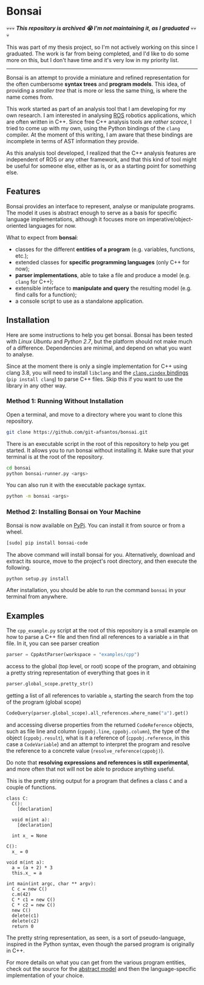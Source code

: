 # Bonsai

:skull::skull::skull: ***This repository is archived :sob: I'm not maintaining it, as I graduated*** :skull::skull::skull:

This was part of my thesis project, so I'm not actively working on this since I graduated. The work is far from being completed, and I'd like to do some more on this, but I don't have time and it's very low in my priority list.

---

Bonsai is an attempt to provide a miniature and refined representation for the
often cumbersome **syntax trees** and **program models**.
This idea, of providing a *smaller tree* that is more or less the same thing,
is where the name comes from.

This work started as part of an analysis tool that I am developing for my own
research. I am interested in analysing [ROS](http://www.ros.org/)
robotics applications, which are often written in C++.
Since free C++ analysis tools are *rather scarce*, I tried
to come up with my own, using the Python bindings of the `clang` compiler.
At the moment of this writing, I am aware that these bindings are incomplete
in terms of AST information they provide.

As this analysis tool developed, I realized that the C++ analysis features
are independent of ROS or any other framework, and that this kind of tool
might be useful for someone else, either as is, or as a starting point for
something else.

## Features
Bonsai provides an interface to represent, analyse or manipulate programs.
The model it uses is abstract enough to serve as a basis for specific language
implementations, although it focuses more on imperative/object-oriented
languages for now.

What to expect from **bonsai**:

  - classes for the different **entities of a program** (e.g. variables, functions, etc.);
  - extended classes for **specific programming languages** (only C++ for now);
  - **parser implementations**, able to take a file and produce a model (e.g. `clang` for C++);
  - extensible interface to **manipulate and query** the resulting model (e.g. find calls for a function);
  - a console script to use as a standalone application.

## Installation
Here are some instructions to help you get bonsai.
Bonsai has been tested with *Linux Ubuntu* and *Python 2.7*,
but the platform should not make much of a difference.
Dependencies are minimal, and depend on what you want to analyse.

Since at the moment there is only a single implementation for C++
using clang 3.8, you will need to install `libclang` and the
[`clang.cindex` bindings](https://github.com/llvm-mirror/clang/tree/master/bindings/python)
(`pip install clang`) to parse C++ files. Skip this if you want to use
the library in any other way.

### Method 1: Running Without Installation

Open a terminal, and move to a directory where you want to clone this
repository.

```bash
git clone https://github.com/git-afsantos/bonsai.git
```

There is an executable script in the root of this repository to help you get started.
It allows you to run bonsai without installing it. Make sure that your terminal is at
the root of the repository.

```bash
cd bonsai
python bonsai-runner.py <args>
```

You can also run it with the executable package syntax.

```bash
python -m bonsai <args>
```

### Method 2: Installing Bonsai on Your Machine

Bonsai is now available on [PyPi](https://pypi.python.org/pypi/bonsai-code).
You can install it from source or from a wheel.

```bash
[sudo] pip install bonsai-code
```

The above command will install bonsai for you. Alternatively, download and extract its
source, move to the project's root directory, and then execute the following.

```bash
python setup.py install
```

After installation, you should be able to run the command `bonsai` in your terminal
from anywhere.

## Examples
The `cpp_example.py` script at the root of this repository is a small example on
how to parse a C++ file and then find all references to a variable `a` in that file.
In it, you can see parser creation

```python
parser = CppAstParser(workspace = "examples/cpp")
```

access to the global (top level, or root) scope of the program, and obtaining
a pretty string representation of everything that goes in it

```python
parser.global_scope.pretty_str()
```

getting a list of all references to variable `a`, starting the search from
the top of the program (global scope)

```python
CodeQuery(parser.global_scope).all_references.where_name("a").get()
```

and accessing diverse properties from the returned `CodeReference` objects,
such as file line and column (`cppobj.line`, `cppobj.column`), the type of the
object (`cppobj.result`), what is it a reference of (`cppobj.reference`,
in this case a `CodeVariable`) and an attempt to interpret the program and
resolve the reference to a concrete value (`resolve_reference(cppobj)`).

Do note that **resolving expressions and references is still experimental**,
and more often that not will not be able to produce anything useful.

This is the pretty string output for a program that defines a class `C`
and a couple of functions.

```
class C:
  C():
    [declaration]

  void m(int a):
    [declaration]

  int x_ = None

C():
  x_ = 0

void m(int a):
  a = (a + 2) * 3
  this.x_ = a

int main(int argc, char ** argv):
  C c = new C()
  c.m(42)
  C * c1 = new C()
  C * c2 = new C()
  new C()
  delete(c1)
  delete(c2)
  return 0
```

The pretty string representation, as seen, is a sort of pseudo-language, inspired
in the Python syntax, even though the parsed program is originally in C++.

For more details on what you can get from the various program entities, check out
the source for the [abstract model](bonsai/model.py) and then the language-specific
implementation of your choice.
